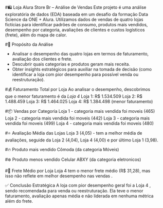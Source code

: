 #🛍️ Loja Alura Store Br – Análise de Vendas
Este projeto é uma análise exploratória de dados (EDA) baseada em um desafio da formação Data Science da ONE + Alura. Utilizamos dados de vendas de quatro lojas fictícias para identificar padrões de consumo, produtos mais vendidos, desempenho por categoria, avaliações de clientes e custos logísticos (frete), além do mapa de calor.

#🎯 Propósito da Análise
* Analisar o desempenho das quatro lojas em termos de faturamento, avaliação dos clientes e frete.
* Descubrir quais categorias e produtos geram mais receita.
* Obter insights estratégicos para auxiliar na tomada de decisão (como identificar a loja com pior desempenho para possível venda ou reestruturação).

#💰 Faturamento Total por Loja
Ao analisar o desempenho, descobrimos que o menor faturamento é da *Loja 4*
Loja 1: R$ 1.534.509
Loja 2: R$ 1.488.459
Loja 3: R$ 1.464.025
Loja 4: R$ 1.384.498 (menor faturamento)

#📦 Vendas por Categoria
Loja 1 - categoria mais vendida foi moveis (465)
Loja 2 - categoria mais vendida foi moveis (442)
Loja 3 - categoria mais vendida foi moveis (499)
Loja 4 - categoria mais vendida foi moveis (480)

#⭐ Avaliação Média das Lojas
Loja 3 (4,05) - tem a melhor média de avaliações, seguide da Loja 2 (4,04), Loja 4 (4,00) e por último Loja 1 (3,98).

#🔥 Produto mais vendido
Cômoda (da categoria Móveis)

#❄️ Produto menos vendido
Celular ABXY (da categoria eletronicos)

#🚚 Frete Médio por Loja
Loja 4 tem o menor frete médio (R$ 31,28), mas isso não reflete em melhor desempenho nas vendas .

✅ Conclusão Estratégica
A loja com pior desempenho geral foi a Loja 4 , sendo recomendada para venda ou reestruturação. Ela teve o menor faturamento, avaliação apenas média e não liderada em nenhuma métrica além do frete.
